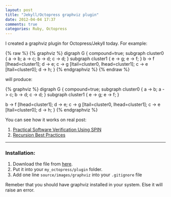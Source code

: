 ```yaml
---
layout: post
title: "Jekyll/Octopress graphviz plugin"
date: 2012-04-04 17:37
comments: true
categories: Ruby, Octopress
---
```


I created a graphviz plugin for Octopress/Jekyll today. For example:

{% raw %}
    {% graphviz %}
    digraph G {
      compound=true;
      subgraph cluster0 {
      a -> b;
      a -> c;
      b -> d;
      c -> d;
      }
      subgraph cluster1 {
      e -> g;
      e -> f;
      }
      b -> f [lhead=cluster1];
      d -> e;
      c -> g [ltail=cluster0, lhead=cluster1];
      c -> e [ltail=cluster0];
      d -> h;
    }
    {% endgraphviz %}
{% endraw %}

will produce:

{% graphviz %}
digraph G {
  compound=true;
  subgraph cluster0 {
  a -> b;
  a -> c;
  b -> d;
  c -> d;
  }
  subgraph cluster1 {
  e -> g;
  e -> f;
  }

  b -> f [lhead=cluster1];
  d -> e;
  c -> g [ltail=cluster0, lhead=cluster1];
  c -> e [ltail=cluster0];
  d -> h;
}
{% endgraphviz %}

<!-- more -->

You can see how it works on real post:

1. [Practical Software Verification Using SPIN][spin]
2. [Recursion Best Practices][recursion]

* * *

### Installation:

1. Download the file from [here](https://github.com/dryman/dryman.github.com/blob/src/plugins/graphviz_block.rb).
2. Put it into your `my_octopress/plugin` folder.
3. Add one line `source/images/graphviz` into your `.gitignore` file

Remeber that you should have graphviz installed in your system. Else it will
raise an error.

[spin]: http://www.idryman.org/blog/2012/04/10/practical-software-verification-using-SPIN/
[recursion]: http://www.idryman.org/blog/2012/04/14/recursion-best-practices/
